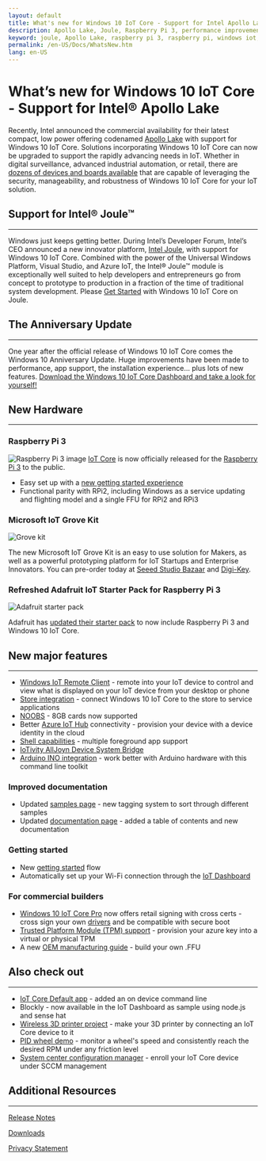 ```yaml
---
layout: default
title: What's new for Windows 10 IoT Core - Support for Intel Apollo Lake
description: Apollo Lake, Joule, Raspberry Pi 3, performance improvements, DMAP and more
keyword: joule, Apollo Lake, raspberry pi 3, raspberry pi, windows iot, iot core, insider preview, anniversary update
permalink: /en-US/Docs/WhatsNew.htm
lang: en-US
---
```

# What’s new for Windows 10 IoT Core - Support for Intel® Apollo Lake  

Recently, Intel announced the commercial availability  for their latest compact, low power offering codenamed [Apollo Lake](http://www.intel.com/content/www/us/en/embedded/products/apollo-lake/overview.html) with support for Windows 10 IoT Core. Solutions incorporating Windows 10 IoT Core can now be upgraded to support the rapidly advancing needs in IoT. Whether in digital surveillance, advanced industrial automation, or retail, there are [dozens of devices and boards available](https://solutionsdirectory.intel.com/solutions-directory/processors_list/278/processors_list/1344) that are capable of leveraging the security, manageability, and robustness of Windows 10 IoT Core for your IoT solution.

## Support for Intel® Joule™  
___

Windows just keeps getting better. During Intel’s Developer Forum, Intel’s CEO announced a new innovator platform, [Intel Joule](https://newsroom.intel.com/chip-shots/make-amazing-things-happen-iot-entrepreneurship-intel-joule/), with support for Windows 10 IoT Core. Combined with the power of the Universal Windows Platform, Visual Studio, and Azure IoT, the Intel® Joule™ module is exceptionally well suited to help developers and entrepreneurs go from concept to prototype to production in a fraction of the time of traditional system development. Please [Get Started]({{site.baseurl}}/{{page.lang}}/GetStarted) with Windows 10 IoT Core on Joule.

## The Anniversary Update
___

One year after the official release of Windows 10 IoT Core comes the Windows 10 Anniversary Update.
Huge improvements have been made to performance, app support, the installation experience... plus lots of new features. [Download the Windows 10 IoT Core Dashboard and take a look for yourself!](http://go.microsoft.com/fwlink/?LinkID=708576)

## New Hardware 
___

### Raspberry Pi 3
![Raspberry Pi 3 image]({{site.baseurl}}/Resources/images/677423-highlight.jpg)
[IoT Core]({{site.baseurl}}/{{page.lang}}/Explore/IotCore) is now officially released for the [Raspberry Pi 3](https://www.microsoftstore.com/store/msusa/en_US/pdp/Raspberry-Pi-3-Board-and-16GB-10class-with-NOOBS/productID.334851400) to the public.

* Easy set up with a [new getting started experience]({{site.baseurl}}/{{page.lang}}/GetStarted)
* Functional parity with RPi2, including Windows as a service updating and flighting model and a single FFU for RPi2 and RPi3

### Microsoft IoT Grove Kit
![Grove kit]({{site.baseurl}}/Resources/images/GroveKit/grovekitcontents.jpg)

The new Microsoft IoT Grove Kit is an easy to use solution for Makers, as well as a powerful prototyping platform for IoT Startups and Enterprise Innovators. You can pre-order today at [Seeed Studio Bazaar](https://www.seeedstudio.com/Microsoft-IoT-Grove-Kit-p-2694.html) and [Digi-Key](http://www.digikey.com/en/product-highlight/s/seeed/microsoft-iot-grove-kit?WT.z_cid=sp_1597_MIot).

### Refreshed Adafruit IoT Starter Pack for Raspberry Pi 3
![Adafruit starter pack]({{site.baseurl}}/Resources/images/AdafruitStarterPack/AdafruitMakerKitClosedSmall.jpg) 

Adafruit has [updated their starter pack]({{site.baseurl}}/{{page.lang}}/Docs/AdafruitWelcome)  to now include Raspberry Pi 3 and Windows 10 IoT Core.


## New major features
___ 
* [Windows IoT Remote Client]({{site.baseurl}}/{{page.lang}}/Docs/RemoteDisplay) - remote into your IoT device to control and view what is displayed on your IoT device from your desktop or phone
* [Store integration]({{site.baseurl}}/{{page.lang}}/Docs/Store) - connect Windows 10 IoT Core to the store to service applications 
* [NOOBS]({{site.baseurl}}/{{page.lang}}/Docs/GetStarted/noobs/getstartedstep2) - 8GB cards now supported 
* Better [Azure IoT Hub]({{site.baseurl}}/{{page.lang}}/Docs/cloudintro) connectivity - provision your device with a device identity in the cloud 
* [Shell capabilities](https://github.com/ms-iot/samples/tree/develop/IoTHomeAppSample) - multiple foreground app support
* [IoTivity AllJoyn Device System Bridge](https://github.com/ms-iot/samples/tree/develop/AllJoyn/Samples/OICAdapter)
* [Arduino INO integration](https://developer.microsoft.com/en-us/windows/iot/IotCoreAppDeployment_ArduinoIde) - work better with Arduino hardware with this command line toolkit

### Improved documentation
* Updated [samples page]({{site.baseurl}}/{{page.lang}}/Samples) - new tagging system to sort through different samples 
* Updated [documentation page]({{site.baseurl}}/{{page.lang}}/Docs) - added a table of contents and new documentation

### Getting started
* New [getting started]({{site.baseurl}}/{{page.lang}}/GetStarted) flow  
* Automatically set up your Wi-Fi connection through the [IoT Dashboard]({{site.baseurl}}/{{page.lang}}/Docs/IoTDashboard)
 
### For commercial builders
* [Windows 10 IoT Core Pro]({{site.baseurl}}/{{page.lang}}/Docs/CreateIoTCorePro) now offers retail signing with cross certs - cross sign your own [drivers]({{site.baseurl}}/{{page.lang}}/Samples/DriverLab) and be compatible with secure boot 
* [Trusted Platform Module (TPM) support]({{site.baseurl}}/{{page.lang}}/Docs/TPM) - provision your azure key into a virtual or physical TPM 
* A new [OEM manufacturing guide](https://msdn.microsoft.com/en-us/windows/hardware/commercialize/manufacture/iot/iot-core-manufacturing-guide) - build your own .FFU


## Also check out
___
* [IoT Core Default app](https://github.com/ms-iot/samples/tree/develop/IoTCoreDefaultApp) - added an on device command line 
* Blockly - now available in the IoT Dashboard as sample using node.js and sense hat
* [Wireless 3D printer project]({{site.baseurl}}/{{page.lang}}/Docs/3dprintserver) - make your 3D printer by connecting an IoT Core device to it 
* [PID wheel demo](https://www.hackster.io/windows-iot/closed-loop-control-remote-sensors-and-remote-ux-on-rpi3-ef3ed0?ref=part&ref_id=9417&offset=19) - monitor a wheel's speed and consistently reach the desired RPM under any friction level
* [System center configuration manager](https://developer.microsoft.com/windows/iot/docs/management) - enroll your IoT Core device under SCCM management

## Additional Resources
___ 

[Release Notes]({{site.baseurl}}/{{page.lang}}/Docs/ReleaseNotesInsiderPreview)

[Downloads]({{site.baseurl}}/{{page.lang}}/Downloads)

[Privacy Statement](http://go.microsoft.com/fwlink/?LinkId=506737)
